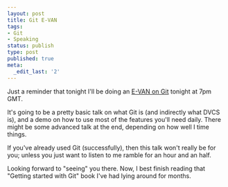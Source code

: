 ```yaml
---
layout: post
title: Git E-VAN
tags:
- Git
- Speaking
status: publish
type: post
published: true
meta:
  _edit_last: '2'
---
```

Just a reminder that tonight I'll be doing an <a href="http://europevan.blogspot.com/2010/01/next-european-van-on-08-february-2010.html">E-VAN on Git</a> tonight at 7pm GMT.

It's going to be a pretty basic talk on what Git is (and indirectly what DVCS is), and a demo on how to use most of the features you'll need daily. There might be some advanced talk at the end, depending on how well I time things.

If you've already used Git (successfully), then this talk won't really be for you; unless you just want to listen to me ramble for an hour and an half.

Looking forward to "seeing" you there. Now, I best finish reading that "Getting started with Git" book I've had lying around for months.
